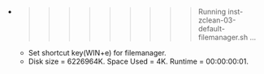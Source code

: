 * >>>>>>>>> Running inst-zclean-03-default-filemanager.sh ...
  * Set shortcut key(WIN+e) for filemanager.
  * Disk size = 6226964K. Space Used = 4K. Runtime = 00:00:00:01.
